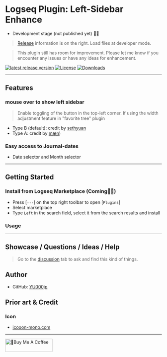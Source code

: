 # Logseq Plugin: Left-Sidebar Enhance

- Development stage (not published yet) 👷🚧

> [Release](https://github.com/YU000jp/logseq-plugin-left-sidebar-enhance/releases) information is on the right. Load files at developer mode.

> This plugin still has room for improvement. Please let me know if you encounter any issues or have any ideas for enhancement.

[![latest release version](https://img.shields.io/github/v/release/YU000jp/logseq-plugin-left-sidebar-enhance)](https://github.com/YU000jp/logseq-plugin-left-sidebar-enhance/releases)
[![License](https://img.shields.io/github/license/YU000jp/logseq-plugin-left-sidebar-enhance?color=blue)](https://github.com/YU000jp/logseq-plugin-left-sidebar-enhance/LICENSE)
[![Downloads](https://img.shields.io/github/downloads/YU000jp/logseq-plugin-left-sidebar-enhance/total.svg)](https://github.com/YU000jp/logseq-plugin-left-sidebar-enhance/releases)
<!-- Published 2023 -->

---

## Features

### mouse over to show left sidebar

> Enable toggling of the button in the top-left corner. If using the width adjustment feature in "favorite tree" plugin

- Type B (default): credit by [sethyuan](https://github.com/YU000jp/logseq-plugin-left-sidebar-enhance/issues/1#issue-1910716211)
- Type A: credit by [mæn](https://discord.com/channels/725182569297215569/775936939638652948/1155251493486727338))



### Easy access to Journal-dates

- Date selector and Month selector

---

## Getting Started

### Install from Logseq Marketplace (Coming👷🚧)

- Press [`---`] on the top right toolbar to open [`Plugins`]
- Select marketplace
- Type `Left` in the search field, select it from the search results and install

### Usage

---

## Showcase / Questions / Ideas / Help

> Go to the [discussion](https://github.com/YU000jp/logseq-plugin-left-sidebar-enhance/discussions) tab to ask and find this kind of things.

## Author

- GitHub: [YU000jp](https://github.com/YU000jp)

## Prior art & Credit

### Icon

- [icooon-mono.com](https://icooon-mono.com/)

---

<a href="https://www.buymeacoffee.com/yu000japan" target="_blank"><img src="https://cdn.buymeacoffee.com/buttons/v2/default-violet.png" alt="🍌Buy Me A Coffee" style="height: 42px;width: 152px" ></a>
